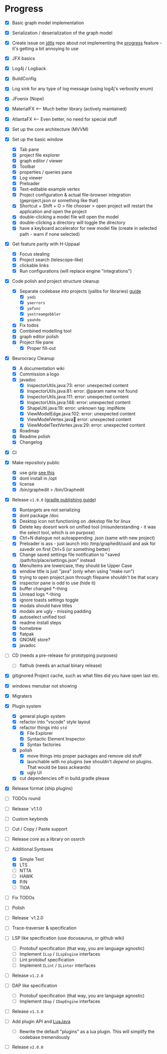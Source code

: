 # Progress
 - [x] Basic graph model implementation
 - [x] Serialization / deserialization of the graph model
 - [x] Create issue on [jdtls](https://github.com/eclipse/eclipse.jdt.ls) repo about not implementing the [progress](https://microsoft.github.io/language-server-protocol/specifications/lsp/3.17/specification/#progress) feature - it's getting a bit annoying to use
 - [x] JFX basics
 - [x] Log4j / Logback
 - [x] BuildConfig
 - [x] Log sink for any type of log message (using log4j's verbosity enum)
 - [x] JFoenix (Nope)
 - [x] MaterialFX <-- Much better library (actively maintained)
 - [x] AtlantaFX <-- Even better, no need for special stuff
 - [x] Set up the core architecture (MVVM)
 - [x] Set up the basic window
   - [x] Tab pane
   - [x] project file explorer
   - [x] graph editor / viewer
   - [x] Toolbar
   - [x] properties / queries pane
   - [x] Log viewer
   - [x] Preloader
   - [x] Text-editable example vertex
   - [x] Project configuration & actual file-browser integration (geproject.json or something like that)
    - [x] Shortcut + Shift + O > file chooser > open project will restart the application and open the project
    - [x] double-clicking a model file will open the model
    - [x] double-clicking a directory will toggle the directory
    - [x] have a keyboard accelerator for new model file (create in selected path - warn if none selected)
 - [x] Get feature parity with H-Uppaal
   - [x] Focus stealing
   - [x] Project search (telescope-like)
   - [x] clickable links
   - [x] Run configurations (will replace engine "integrations")
 - [x] Code polish and project structure cleanup
   - [x] Separate codebase into projects (yalibs for libraries) [guide](https://central.sonatype.org/publish/publish-gradle/)
     - [x] `yadi`
     - [x] `yaerrors`
     - [x] `yafunc`
     - [x] `yastreamgobbler`
     - [x] `yaundo`
   - [x] Fix todos
   - [x] Combined modelling tool
   - [x] graph editor polish
   - [x] Project file pane
     - [x] Proper fill-out
 - [x] Beurocracy Cleanup
   - [x] A documentation wiki
   - [x] Commission a logo
   - [x] javadoc
      - [x] InspectorUtils.java:73: error: unexpected content
      - [x] InspectorUtils.java:81: error: @param name not found
      - [x] InspectorUtils.java:111: error: unexpected content
      - [x] InspectorUtils.java:148: error: unexpected content
      - [x] ShapeUtil.java:19: error: unknown tag: implNote
      - [x] ViewModelEdge.java:102: error: unexpected content
      - [x] ViewModelVertex.java:100: error: unexpected content
      - [x] ViewModelTextVertex.java:29: error: unexpected content
   - [x] Roadmap
   - [x] Readme polish
   - [x] Changelog
 - [x] CI
 - [x] Make repository public
   - [x] use gzip [see this](https://github.com/mzmine/mzmine3/issues/1063)
   - [x] dont install in /opt
   - [x] license
   - [x] /bin/graphedit > /bin/Graphedit
 - [x] Release `v1.0.0` ([gradle publishing guide](https://www.jetbrains.com/help/space/publish-artifacts-from-a-gradle-project.html))
   - [x] Runtargets are not serializing
   - [x] dont package /doc
   - [x] Desktop icon not functioning on .dekstop file for linux
   - [x] Delete key doesnt work on unified tool (misunderstanding - it was the select tool, which is on purpose)
   - [x] Ctrl+N dialogue not autoappending .json (same with new project)
   - [x] Preloader is ass - just launch into /tmp/graphedit/uuid and ask for savedir on first Ctrl+S (or something better)
   - [x] Change saved settings file notification to "saved /path/to/place/settings.json" instead
   - [x] MenuItems are lowercase, they should be Upper Case
   - [x] window title is just "java" (only when using "make run")
   - [x] trying to open project.json through filepane shouldn't be that scary
   - [x] inspector pane is odd to use (hide it)
   - [x] buffer changed *-thing
   - [x] Unread logs *-thing
   - [x] ignore toasts settings toggle
   - [x] modals should have titles
   - [x] modals are ugly - missing padding
   - [x] autoselect unified tool
   - [x] readme install steps
   - [x] homebrew
   - [x] flatpak
   - [x] GNOME store?
   - [x] javadoc
 - [ ] CD (needs a pre-release for prototyping purposes)
   - [ ] flathub (needs an actual binary release)
 - [x] gitignored Project cache, such as what files did you have open last etc.
 - [x] windows menubar not showing
 - [x] Migraters
 - [x] Plugin system
   - [x] general plugin system
   - [x] refactor into "vscode" style layout
   - [x] refactor things into `std`
     - [x] File Explorer
     - [x] Syntactic Element Inspector
     - [x] Syntax factories
   - [x] polish
     - [x] move things into proper packages and remove old stuff
     - [x] launchable with no plugins (we shouldn't _depend_ on plugins. That would be bass ackwards)
     - [x] ugly UI
   - [x] cut dependencies off in build.gradle please
 - [x] Release format (ship plugins)
 - [ ] TODOs round
 - [ ] Release `v1.1.0
 - [ ] Custom keybinds
 - [ ] Cut / Copy / Paste support
 - [ ] Release core as a library on ossrch
 - [ ] Additional Syntaxes
   - [x] Simple Text
   - [x] LTS
   - [ ] NTTA
   - [ ] HAWK
   - [x] P/N
   - [ ] TIOA 
 - [ ] Fix TODOs
 - [ ] Polish
 - [ ] Release `v1.2.0
 - [ ] Trace-traverser & specification
 - [ ] LSP like specification (use docusaurus, or github wiki)
   - [ ] Protobuf specification (that way, you are language agnostic)
   - [ ] Implement `ILsp` / `ILspEngine` interfaces
   - [ ] Lint protobuf specification
   - [ ] Implement `ILint` / `ILinter` interfaces
 - [ ] Release `v1.2.0`
 - [ ] DAP like specification
   - [ ] Protobuf specification (that way, you are language agnostic)
   - [ ] Implement `IDap` / `IDapEngine` interfaces
 - [ ] Release `v1.3.0`
 - [ ] Add plugin API and [LuaJava](https://github.com/gudzpoz/luajava/tree/main)
   - [ ] Rewrite the default "plugins" as a lua plugin. This will simplify the codebase tremendously
 - [ ] Release `v2.0.0`

